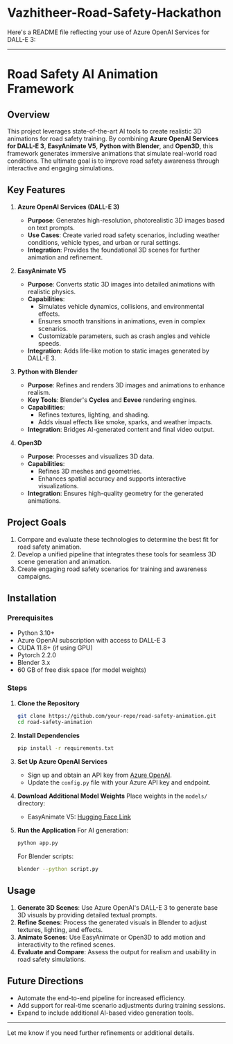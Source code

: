 # Vazhitheer-Road-Safety-Hackathon
 Here's a README file reflecting your use of Azure OpenAI Services for DALL-E 3:

---

# Road Safety AI Animation Framework

## Overview
This project leverages state-of-the-art AI tools to create realistic 3D animations for road safety training. By combining **Azure OpenAI Services for DALL-E 3**, **EasyAnimate V5**, **Python with Blender**, and **Open3D**, this framework generates immersive animations that simulate real-world road conditions. The ultimate goal is to improve road safety awareness through interactive and engaging simulations.

## Key Features
1. **Azure OpenAI Services (DALL-E 3)**  
   - **Purpose**: Generates high-resolution, photorealistic 3D images based on text prompts.
   - **Use Cases**: Create varied road safety scenarios, including weather conditions, vehicle types, and urban or rural settings.
   - **Integration**: Provides the foundational 3D scenes for further animation and refinement.

2. **EasyAnimate V5**  
   - **Purpose**: Converts static 3D images into detailed animations with realistic physics.
   - **Capabilities**:
     - Simulates vehicle dynamics, collisions, and environmental effects.
     - Ensures smooth transitions in animations, even in complex scenarios.
     - Customizable parameters, such as crash angles and vehicle speeds.
   - **Integration**: Adds life-like motion to static images generated by DALL-E 3.

3. **Python with Blender**  
   - **Purpose**: Refines and renders 3D images and animations to enhance realism.
   - **Key Tools**: Blender's **Cycles** and **Eevee** rendering engines.
   - **Capabilities**:
     - Refines textures, lighting, and shading.
     - Adds visual effects like smoke, sparks, and weather impacts.
   - **Integration**: Bridges AI-generated content and final video output.

4. **Open3D**  
   - **Purpose**: Processes and visualizes 3D data.
   - **Capabilities**:
     - Refines 3D meshes and geometries.
     - Enhances spatial accuracy and supports interactive visualizations.
   - **Integration**: Ensures high-quality geometry for the generated animations.

## Project Goals
1. Compare and evaluate these technologies to determine the best fit for road safety animation.
2. Develop a unified pipeline that integrates these tools for seamless 3D scene generation and animation.
3. Create engaging road safety scenarios for training and awareness campaigns.

## Installation
### Prerequisites
- Python 3.10+
- Azure OpenAI subscription with access to DALL-E 3
- CUDA 11.8+ (if using GPU)
- Pytorch 2.2.0
- Blender 3.x
- 60 GB of free disk space (for model weights)

### Steps
1. **Clone the Repository**
   ```bash
   git clone https://github.com/your-repo/road-safety-animation.git
   cd road-safety-animation
   ```

2. **Install Dependencies**
   ```bash
   pip install -r requirements.txt
   ```

3. **Set Up Azure OpenAI Services**
   - Sign up and obtain an API key from [Azure OpenAI](https://azure.microsoft.com/en-us/products/cognitive-services/openai-service/).
   - Update the `config.py` file with your Azure API key and endpoint.

4. **Download Additional Model Weights**
   Place weights in the `models/` directory:
   - EasyAnimate V5: [Hugging Face Link](https://huggingface.co/alibaba-pai/EasyAnimateV5-12b-zh-InP)

5. **Run the Application**
   For AI generation:
   ```bash
   python app.py
   ```
   For Blender scripts:
   ```bash
   blender --python script.py
   ```

## Usage
1. **Generate 3D Scenes**: Use Azure OpenAI's DALL-E 3 to generate base 3D visuals by providing detailed textual prompts.
2. **Refine Scenes**: Process the generated visuals in Blender to adjust textures, lighting, and effects.
3. **Animate Scenes**: Use EasyAnimate or Open3D to add motion and interactivity to the refined scenes.
4. **Evaluate and Compare**: Assess the output for realism and usability in road safety simulations.

## Future Directions
- Automate the end-to-end pipeline for increased efficiency.
- Add support for real-time scenario adjustments during training sessions.
- Expand to include additional AI-based video generation tools.

---

Let me know if you need further refinements or additional details.
